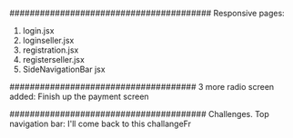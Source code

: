 ########################################
Responsive pages:
1. login.jsx
2. loginseller.jsx
3. registration.jsx
4. registerseller.jsx
5. SideNavigationBar jsx

#####################################
3 more radio screen added: Finish up the payment screen

#######################################
Challenges.
Top navigation bar: 
I'll come back to this challangeFr